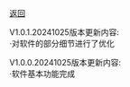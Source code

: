 [返回](../README.md)

V1.0.1.20241025版本更新内容:<br/>
·对软件的部分细节进行了优化<br/>

V1.0.0.20241025版本更新内容:<br/>
·软件基本功能完成<br/>